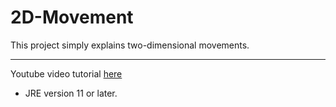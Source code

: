 # 2D-Movement
This project simply explains two-dimensional movements.

----------------------------------------------------------------------------------------------------------
Youtube video tutorial [here](https://www.youtube.com/watch?v=TZMeoTA12v4)
- JRE version 11 or later.


